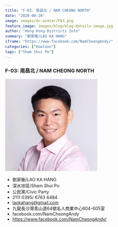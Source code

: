 ```yaml
---
title: "F-03: 南昌北 / NAM CHEONG NORTH"
date: "2020-08-20"
image: images/dc-avatar/F03.png
feature_image: images/blog/blog-details-image.jpg
author: "Hong Kong Districts Info"
summary: "劉家衡/LAO KA HANG"
iframe: "https://www.facebook.com/NamCheongAndy/"
categories: ["Kowloon"]
tags: ["Sham Shui Po"]
---
```


### F-03: 南昌北 / NAM CHEONG NORTH  
![](/images/dc-avatar/F03.png)  

 - 劉家衡/LAO KA HANG  
 - 深水埗區/Sham Shui Po  
 - 公民黨/Civic Party  
 - 2111 0395/ 6763 6484  
 - laokahang@gmail.com  
 - 九龍長沙灣青山道64號名人商業中心604-605室  
 - facebook.com/NamCheongAndy  
 - https://www.facebook.com/NamCheongAndy/

